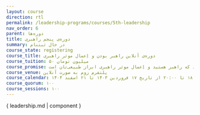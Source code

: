 ```yaml
---
layout: course
direction: rtl
permalink: /leadership-programs/courses/5th-leadership
nav_order: 6
parent: دوره‌ها
title: دوره‌ی پنجم راهبری
summary: در حال ثبتنام
course_state: registering
course_title: دوره‌ی آنلاین راهبر بودن و اِعمال موثر راهبری
course_tuition: ۵۰ میلیون تومان
course_promise: شما در حالی دوره را ترک می‌کنید که راهبر هستید و اِعمال موثر راهبری ابراز طبیعی‌تان است
course_venue: پلتفرم زوم به صورت آنلاین
course_calendar: یک‌شنبه‌ها و پنجشنبه‌ها ۱۸:۰۰ تا ۲۰:۰۰ از تاریخ ۱۷ فروردین ۱۴۰۳ تا ۲۱ اسفند ۱۴۰۴
course_quorum: ۱۰۰
course_sessions: ۱۰۰
---
```

 
{ leadership.md | component }
